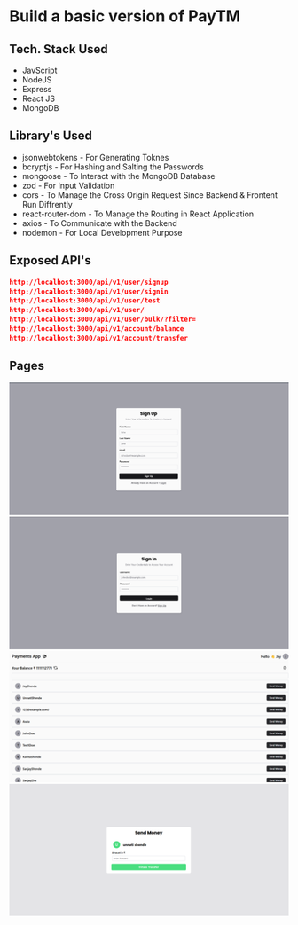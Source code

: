 # Build a basic version of PayTM

## Tech. Stack Used

* JavScript
* NodeJS
* Express
* React JS
* MongoDB

## Library's Used

* jsonwebtokens - For Generating Toknes
* bcryptjs - For Hashing and Salting the Passwords
* mongoose - To Interact with the MongoDB Database
* zod -  For Input Validation
* cors - To Manage the Cross Origin Request Since Backend & Frontent Run Diffrently
* react-router-dom - To Manage the Routing in React Application
* axios -  To Communicate with the Backend
* nodemon - For Local Development Purpose

## Exposed API's

```json
http://localhost:3000/api/v1/user/signup
http://localhost:3000/api/v1/user/signin
http://localhost:3000/api/v1/user/test
http://localhost:3000/api/v1/user/
http://localhost:3000/api/v1/user/bulk/?filter=
http://localhost:3000/api/v1/account/balance
http://localhost:3000/api/v1/account/transfer
```

## **Pages**

![1744002656794](image/README/1744002656794.png "Signup Page")![1744002709373](image/README/1744002709373.png)![1744002873626](image/README/1744002873626.png)![1744002923272](image/README/1744002923272.png)
